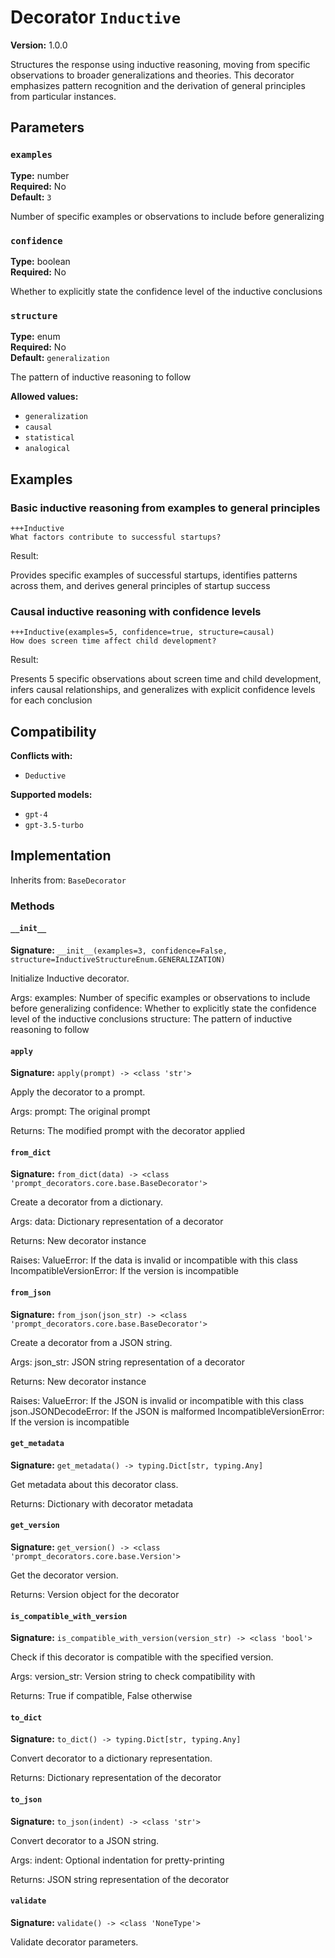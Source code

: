 # Decorator `Inductive`

**Version:** 1.0.0

Structures the response using inductive reasoning, moving from specific observations to broader generalizations and theories. This decorator emphasizes pattern recognition and the derivation of general principles from particular instances.

## Parameters

### `examples`

**Type:** number  
**Required:** No  
**Default:** `3`  

Number of specific examples or observations to include before generalizing

### `confidence`

**Type:** boolean  
**Required:** No  

Whether to explicitly state the confidence level of the inductive conclusions

### `structure`

**Type:** enum  
**Required:** No  
**Default:** `generalization`  

The pattern of inductive reasoning to follow

**Allowed values:**

- `generalization`
- `causal`
- `statistical`
- `analogical`

## Examples

### Basic inductive reasoning from examples to general principles

```
+++Inductive
What factors contribute to successful startups?
```

Result:

Provides specific examples of successful startups, identifies patterns across them, and derives general principles of startup success

### Causal inductive reasoning with confidence levels

```
+++Inductive(examples=5, confidence=true, structure=causal)
How does screen time affect child development?
```

Result:

Presents 5 specific observations about screen time and child development, infers causal relationships, and generalizes with explicit confidence levels for each conclusion

## Compatibility

**Conflicts with:**

- `Deductive`

**Supported models:**

- `gpt-4`
- `gpt-3.5-turbo`

## Implementation

Inherits from: `BaseDecorator`

### Methods

#### `__init__`

**Signature:** `__init__(examples=3, confidence=False, structure=InductiveStructureEnum.GENERALIZATION)`

Initialize Inductive decorator.

Args:
    examples: Number of specific examples or observations to include before generalizing
    confidence: Whether to explicitly state the confidence level of the inductive conclusions
    structure: The pattern of inductive reasoning to follow

#### `apply`

**Signature:** `apply(prompt) -> <class 'str'>`

Apply the decorator to a prompt.

Args:
    prompt: The original prompt
    
Returns:
    The modified prompt with the decorator applied

#### `from_dict`

**Signature:** `from_dict(data) -> <class 'prompt_decorators.core.base.BaseDecorator'>`

Create a decorator from a dictionary.

Args:
    data: Dictionary representation of a decorator
    
Returns:
    New decorator instance
    
Raises:
    ValueError: If the data is invalid or incompatible with this class
    IncompatibleVersionError: If the version is incompatible

#### `from_json`

**Signature:** `from_json(json_str) -> <class 'prompt_decorators.core.base.BaseDecorator'>`

Create a decorator from a JSON string.

Args:
    json_str: JSON string representation of a decorator
    
Returns:
    New decorator instance
    
Raises:
    ValueError: If the JSON is invalid or incompatible with this class
    json.JSONDecodeError: If the JSON is malformed
    IncompatibleVersionError: If the version is incompatible

#### `get_metadata`

**Signature:** `get_metadata() -> typing.Dict[str, typing.Any]`

Get metadata about this decorator class.

Returns:
    Dictionary with decorator metadata

#### `get_version`

**Signature:** `get_version() -> <class 'prompt_decorators.core.base.Version'>`

Get the decorator version.

Returns:
    Version object for the decorator

#### `is_compatible_with_version`

**Signature:** `is_compatible_with_version(version_str) -> <class 'bool'>`

Check if this decorator is compatible with the specified version.

Args:
    version_str: Version string to check compatibility with
    
Returns:
    True if compatible, False otherwise

#### `to_dict`

**Signature:** `to_dict() -> typing.Dict[str, typing.Any]`

Convert decorator to a dictionary representation.

Returns:
    Dictionary representation of the decorator

#### `to_json`

**Signature:** `to_json(indent) -> <class 'str'>`

Convert decorator to a JSON string.

Args:
    indent: Optional indentation for pretty-printing
    
Returns:
    JSON string representation of the decorator

#### `validate`

**Signature:** `validate() -> <class 'NoneType'>`

Validate decorator parameters.


